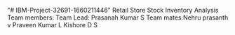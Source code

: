 "# IBM-Project-32691-1660211446" 
Retail Store Stock Inventory Analysis
          Team members:
          Team Lead: Prasanah Kumar S
          Team mates:Nehru prasanth v
                     Praveen Kumar L
                     Kishore D S
